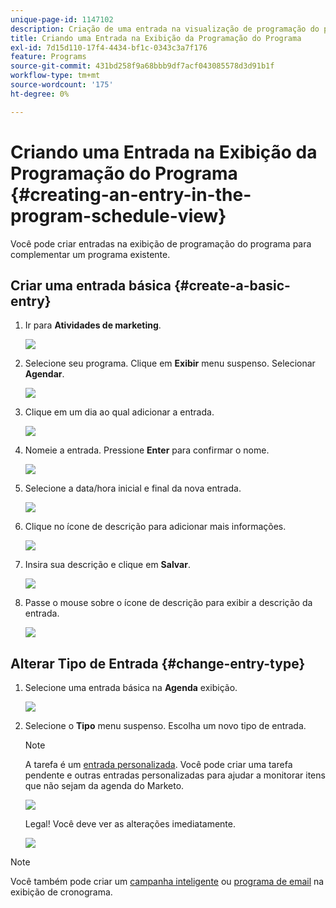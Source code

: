 ```yaml
---
unique-page-id: 1147102
description: Criação de uma entrada na visualização de programação do programa - Documentação do Marketo - Documentação do produto
title: Criando uma Entrada na Exibição da Programação do Programa
exl-id: 7d15d110-17f4-4434-bf1c-0343c3a7f176
feature: Programs
source-git-commit: 431bd258f9a68bbb9df7acf043085578d3d91b1f
workflow-type: tm+mt
source-wordcount: '175'
ht-degree: 0%

---
```


# Criando uma Entrada na Exibição da Programação do Programa {#creating-an-entry-in-the-program-schedule-view}

Você pode criar entradas na exibição de programação do programa para complementar um programa existente.

## Criar uma entrada básica {#create-a-basic-entry}

1. Ir para **Atividades de marketing**.

   ![](assets/login-marketing-activities-1.png)

1. Selecione seu programa. Clique em **Exibir** menu suspenso. Selecionar **Agendar**.

   ![](assets/image2014-9-16-9-3a22-3a7.png)

1. Clique em um dia ao qual adicionar a entrada.

   ![](assets/image2014-9-16-9-3a22-3a33.png)

1. Nomeie a entrada. Pressione **Enter** para confirmar o nome.

   ![](assets/image2014-9-16-9-3a22-3a59.png)

1. Selecione a data/hora inicial e final da nova entrada.

   ![](assets/image2014-9-16-9-3a23-3a39.png)

1. Clique no ícone de descrição para adicionar mais informações.

   ![](assets/image2014-9-16-9-3a25-3a23.png)

1. Insira sua descrição e clique em **Salvar**.

   ![](assets/image2014-9-16-9-3a25-3a39.png)

1. Passe o mouse sobre o ícone de descrição para exibir a descrição da entrada.

   ![](assets/image2014-9-16-9-3a25-3a51.png)

## Alterar Tipo de Entrada {#change-entry-type}

1. Selecione uma entrada básica na **Agenda** exibição.

   ![](assets/image2014-9-16-9-3a26-3a5.png)

1. Selecione o **Tipo** menu suspenso. Escolha um novo tipo de entrada.

   >[!NOTE]
   >
   >A tarefa é um [entrada personalizada](/help/marketo/product-docs/core-marketo-concepts/programs/program-schedule-view/create-custom-entry-types.md). Você pode criar uma tarefa pendente e outras entradas personalizadas para ajudar a monitorar itens que não sejam da agenda do Marketo.

   ![](assets/image2014-9-16-9-3a26-3a36.png)

   Legal! Você deve ver as alterações imediatamente.

   ![](assets/image2014-9-16-9-3a27-3a21.png)

>[!NOTE]
>
> Você também pode criar um [campanha inteligente](/help/marketo/product-docs/core-marketo-concepts/programs/program-schedule-view/creating-a-batch-smart-campaign-in-the-program-schedule-view.md) ou [programa de email](/help/marketo/product-docs/core-marketo-concepts/programs/program-schedule-view/creating-a-new-email-program-in-the-schedule-view.md) na exibição de cronograma.
